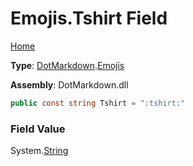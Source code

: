 # Emojis\.Tshirt Field

[Home](../../../README.md)

**Type**: [DotMarkdown](../../README.md)\.[Emojis](../README.md)

**Assembly**: DotMarkdown\.dll

```csharp
public const string Tshirt = ":tshirt:"
```

### Field Value

System\.[String](https://docs.microsoft.com/en-us/dotnet/api/system.string)